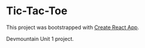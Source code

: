 # Tic-Tac-Toe

This project was bootstrapped with [Create React App](https://github.com/facebook/create-react-app).

Devmountain Unit 1 project.